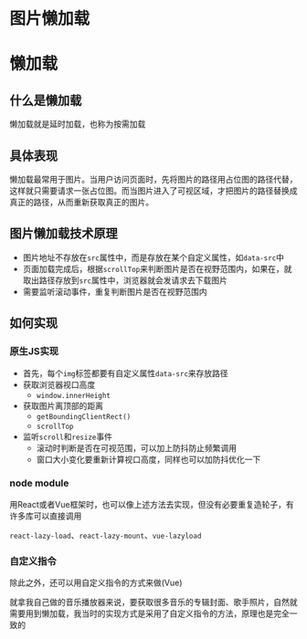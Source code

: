 # 图片懒加载




# 懒加载

## 什么是懒加载

懒加载就是延时加载，也称为按需加载

## 具体表现

懒加载最常用于图片。当用户访问页面时，先将图片的路径用占位图的路径代替，这样就只需要请求一张占位图。而当图片进入了可视区域，才把图片的路径替换成真正的路径，从而重新获取真正的图片。

## 图片懒加载技术原理

- 图片地址不存放在`src`属性中，而是存放在某个自定义属性，如`data-src`中
- 页面加载完成后，根据`scrollTop`来判断图片是否在视野范围内，如果在，就取出路径存放到`src`属性中，浏览器就会发请求去下载图片
- 需要监听滚动事件，重复判断图片是否在视野范围内

## 如何实现

### 原生JS实现

- 首先，每个`img`标签都要有自定义属性`data-src`来存放路径
- 获取浏览器视口高度
  - `window.innerHeight`
- 获取图片离顶部的距离
  - `getBoundingClientRect()`
  - `scrollTop`
- 监听`scroll`和`resize`事件
  - 滚动时判断是否在可视范围，可以加上防抖防止频繁调用
  - 窗口大小变化要重新计算视口高度，同样也可以加防抖优化一下

### node module

用React或者Vue框架时，也可以像上述方法去实现，但没有必要重复造轮子，有许多库可以直接调用

`react-lazy-load`、`react-lazy-mount`、`vue-lazyload`

### 自定义指令

除此之外，还可以用自定义指令的方式来做(Vue)

就拿我自己做的音乐播放器来说，要获取很多音乐的专辑封面、歌手照片，自然就需要用到懒加载，我当时的实现方式是采用了自定义指令的方法，原理也是完全一致的


